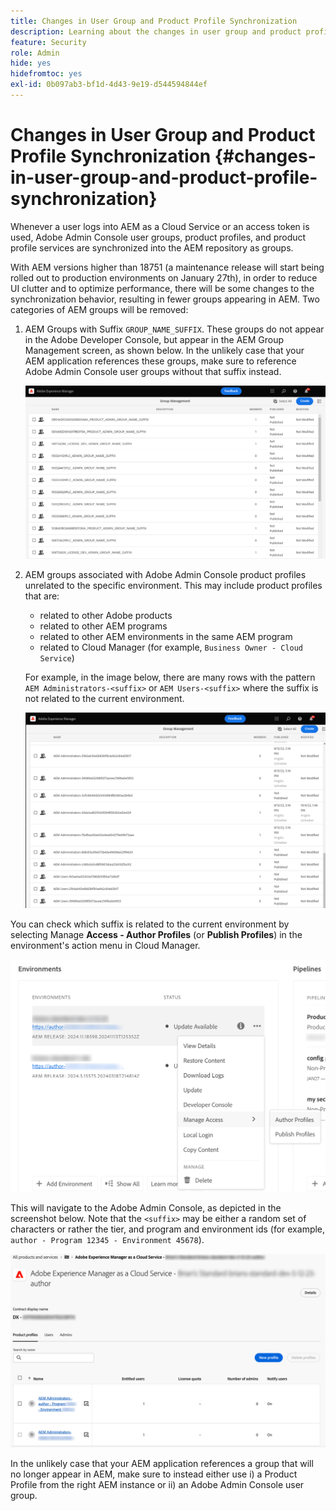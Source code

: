 ```yaml
---
title: Changes in User Group and Product Profile Synchronization
description: Learning about the changes in user group and product profile synchronization coming to AEM as a Cloud Service
feature: Security
role: Admin
hide: yes
hidefromtoc: yes
exl-id: 0b097ab3-bf1d-4d43-9e19-d544594844ef
---
```

# Changes in User Group and Product Profile Synchronization {#changes-in-user-group-and-product-profile-synchronization}

Whenever a user logs into AEM as a Cloud Service or an access token is used, Adobe Admin Console user groups, product profiles, and product profile services are synchronized into the AEM repository as groups.

With AEM versions higher than 18751 (a maintenance release will start being rolled out to production environments on January 27th), in order to reduce UI clutter and to optimize performance, there will be some changes to the synchronization behavior, resulting in fewer groups appearing in AEM. Two categories of AEM groups will be removed:

1. AEM Groups with Suffix `GROUP_NAME_SUFFIX`. These groups do not appear in the Adobe Developer Console, but appear in the AEM Group Management screen, as shown below. In the unlikely case that your AEM application references these groups, make sure to reference Adobe Admin Console user groups without that suffix instead.

   ![Removed groups 1](/help/security/assets/removed-groups-1.png)

1. AEM groups associated with Adobe Admin Console product profiles unrelated to the specific environment. This may include product profiles that are:

   * related to other Adobe products
   * related to other AEM programs
   * related to other AEM environments in the same AEM program
   * related to Cloud Manager (for example, `Business Owner - Cloud Service`)

   For example, in the image below, there are many rows with the pattern `AEM Administrators-<suffix>` or `AEM Users-<suffix>` where the suffix is not related to the current environment.

   ![Removed groups 2](/help/security/assets/removed-groups-2.png)

You can check which suffix is related to the current environment by selecting Manage **Access - Author Profiles** (or **Publish Profiles**) in the environment's action menu in Cloud Manager. 

![Check suffixes](/help/security/assets/suffix-check.png)

This will navigate to the Adobe Admin Console, as depicted in the screenshot below. Note that the `<suffix>` may be either a random set of characters or rather the tier, and program and environment ids (for example, `author - Program 12345 - Environment 45678`).

![Suffixes in the Admin Console](/help/security/assets/admin-console-profile-suffixes.png)

In the unlikely case that your AEM application references a group that will no longer appear in AEM, make sure to instead either use i) a Product Profile from the right AEM instance or ii) an Adobe Admin Console user group.

